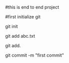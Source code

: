 #this is end to end project

#first initialize git

git init

git add abc.txt

git add.

git commit -m "first commit"

